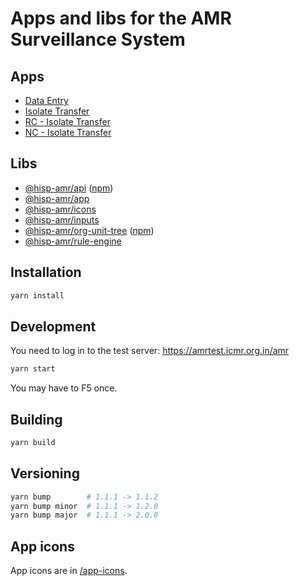 # Apps and libs for the AMR Surveillance System

## Apps

-   [Data Entry](./apps/entry)
-   [Isolate Transfer](./apps/isolate)
-   [RC - Isolate Transfer](./apps/isolate-rc)
-   [NC - Isolate Transfer](./apps/isolate-nc)

## Libs

-   [@hisp-amr/api](./libs/api) ([npm](https://www.npmjs.com/package/@hisp-amr/api))
-   [@hisp-amr/app](./libs/app)
-   [@hisp-amr/icons](./libs/icons)
-   [@hisp-amr/inputs](./libs/inputs)
-   [@hisp-amr/org-unit-tree](./libs/org-unit-tree) ([npm](https://www.npmjs.com/package/@hisp-amr/org-unit-tree))
-   [@hisp-amr/rule-engine](./libs/rule-engine)

## Installation

```bash
yarn install
```

## Development

You need to log in to the test server: https://amrtest.icmr.org.in/amr

```bash
yarn start
```

You may have to F5 once.

## Building

```bash
yarn build
```

## Versioning

```bash
yarn bump        # 1.1.1 -> 1.1.2
yarn bump minor  # 1.1.1 -> 1.2.0
yarn bump major  # 1.1.1 -> 2.0.0
```

## App icons
App icons are in [/app-icons](./app-icons).
